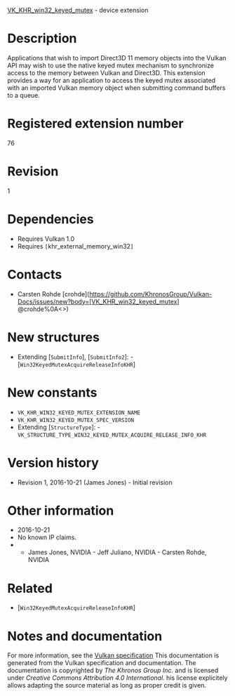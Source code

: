 [VK_KHR_win32_keyed_mutex](https://www.khronos.org/registry/vulkan/specs/1.3-extensions/man/html/VK_KHR_win32_keyed_mutex.html) - device extension

# Description
Applications that wish to import Direct3D 11 memory objects into the Vulkan
API may wish to use the native keyed mutex mechanism to synchronize access
to the memory between Vulkan and Direct3D.
This extension provides a way for an application to access the keyed mutex
associated with an imported Vulkan memory object when submitting command
buffers to a queue.

# Registered extension number
76

# Revision
1

# Dependencies
- Requires Vulkan 1.0
- Requires `[`khr_external_memory_win32`]`

# Contacts
- Carsten Rohde [crohde](https://github.com/KhronosGroup/Vulkan-Docs/issues/new?body=[VK_KHR_win32_keyed_mutex] @crohde%0A<<Here describe the issue or question you have about the VK_KHR_win32_keyed_mutex extension>>)

# New structures
- Extending [`SubmitInfo`], [`SubmitInfo2`]:  - [`Win32KeyedMutexAcquireReleaseInfoKHR`]

# New constants
- `VK_KHR_WIN32_KEYED_MUTEX_EXTENSION_NAME`
- `VK_KHR_WIN32_KEYED_MUTEX_SPEC_VERSION`
- Extending [`StructureType`]:  - `VK_STRUCTURE_TYPE_WIN32_KEYED_MUTEX_ACQUIRE_RELEASE_INFO_KHR`

# Version history
- Revision 1, 2016-10-21 (James Jones)  - Initial revision

# Other information
* 2016-10-21
* No known IP claims.
*   - James Jones, NVIDIA  - Jeff Juliano, NVIDIA  - Carsten Rohde, NVIDIA

# Related
- [`Win32KeyedMutexAcquireReleaseInfoKHR`]

# Notes and documentation
For more information, see the [Vulkan specification](https://www.khronos.org/registry/vulkan/specs/1.3-extensions/html/vkspec.html)
This documentation is generated from the Vulkan specification and documentation.
The documentation is copyrighted by *The Khronos Group Inc.* and is licensed under *Creative Commons Attribution 4.0 International*.
his license explicitely allows adapting the source material as long as proper credit is given.
        
